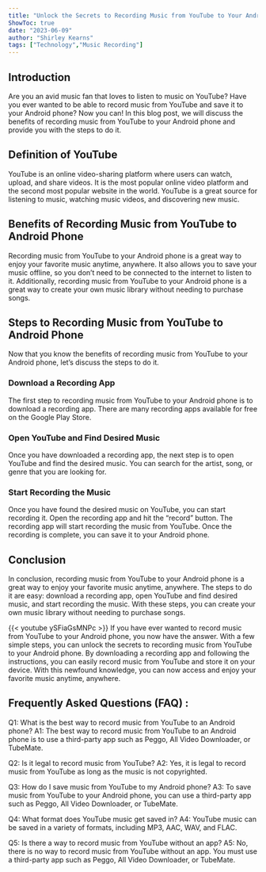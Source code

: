 ```yaml
---
title: "Unlock the Secrets to Recording Music from YouTube to Your Android Phone!"
ShowToc: true 
date: "2023-06-09"
author: "Shirley Kearns" 
tags: ["Technology","Music Recording"]
---
```

## Introduction 
Are you an avid music fan that loves to listen to music on YouTube? Have you ever wanted to be able to record music from YouTube and save it to your Android phone? Now you can! In this blog post, we will discuss the benefits of recording music from YouTube to your Android phone and provide you with the steps to do it. 

## Definition of YouTube 
YouTube is an online video-sharing platform where users can watch, upload, and share videos. It is the most popular online video platform and the second most popular website in the world. YouTube is a great source for listening to music, watching music videos, and discovering new music. 

## Benefits of Recording Music from YouTube to Android Phone 
Recording music from YouTube to your Android phone is a great way to enjoy your favorite music anytime, anywhere. It also allows you to save your music offline, so you don’t need to be connected to the internet to listen to it. Additionally, recording music from YouTube to your Android phone is a great way to create your own music library without needing to purchase songs. 

## Steps to Recording Music from YouTube to Android Phone 
Now that you know the benefits of recording music from YouTube to your Android phone, let’s discuss the steps to do it. 

### Download a Recording App 
The first step to recording music from YouTube to your Android phone is to download a recording app. There are many recording apps available for free on the Google Play Store. 

### Open YouTube and Find Desired Music 
Once you have downloaded a recording app, the next step is to open YouTube and find the desired music. You can search for the artist, song, or genre that you are looking for. 

### Start Recording the Music 
Once you have found the desired music on YouTube, you can start recording it. Open the recording app and hit the “record” button. The recording app will start recording the music from YouTube. Once the recording is complete, you can save it to your Android phone. 

## Conclusion 
In conclusion, recording music from YouTube to your Android phone is a great way to enjoy your favorite music anytime, anywhere. The steps to do it are easy: download a recording app, open YouTube and find desired music, and start recording the music. With these steps, you can create your own music library without needing to purchase songs.

{{< youtube ySFiaGsMNPc >}} 
If you have ever wanted to record music from YouTube to your Android phone, you now have the answer. With a few simple steps, you can unlock the secrets to recording music from YouTube to your Android phone. By downloading a recording app and following the instructions, you can easily record music from YouTube and store it on your device. With this newfound knowledge, you can now access and enjoy your favorite music anytime, anywhere.

## Frequently Asked Questions (FAQ) :
Q1: What is the best way to record music from YouTube to an Android phone?
A1: The best way to record music from YouTube to an Android phone is to use a third-party app such as Peggo, All Video Downloader, or TubeMate.

Q2: Is it legal to record music from YouTube?
A2: Yes, it is legal to record music from YouTube as long as the music is not copyrighted.

Q3: How do I save music from YouTube to my Android phone?
A3: To save music from YouTube to your Android phone, you can use a third-party app such as Peggo, All Video Downloader, or TubeMate.

Q4: What format does YouTube music get saved in?
A4: YouTube music can be saved in a variety of formats, including MP3, AAC, WAV, and FLAC.

Q5: Is there a way to record music from YouTube without an app?
A5: No, there is no way to record music from YouTube without an app. You must use a third-party app such as Peggo, All Video Downloader, or TubeMate.


